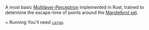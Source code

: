 A most basic [Multilayer-Perceptron](https://en.wikipedia.org/wiki/Multilayer_perceptron) implemented in Rust, trained to determine the escape-time of points around the [Mandelbrot set](https://en.wikipedia.org/wiki/Mandelbrot_set).

<!-- TODO: Add example images -->

= Running
You'll need [`cargo`](https://doc.rust-lang.org/cargo).
